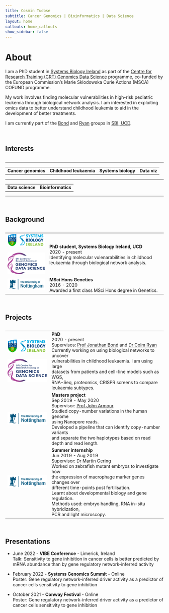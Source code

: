 ```yaml
---
title: Cosmin Tudose
subtitle: Cancer Genomics | Bioinformatics | Data Science
layout: home
callouts: home_callouts
show_sidebar: false
---
```


# About
I am a PhD student in [Systems Biology Ireland](https://www.ucd.ie/sbi/) as part of the [Centre for Research Training (CRT) Genomics Data Science](https://genomicsdatascience.ie/) programme, co-funded by the European Commission’s Marie Sklodowska Curie Actions (MSCA) COFUND programme. 

My work involves finding molecular vulnerabilities in high-risk pediatric leukemia through biological network analysis. I am interested in exploiting omics data to better understand childhood leukemia to aid in the development of better treatments. 

I am currently part of the [Bond](https://www.ucd.ie/sbi/team/groups/bondgroup/) and [Ryan](https://www.ucd.ie/sbi/team/groups/ryangroup/) groups in [SBI, UCD](https://www.ucd.ie/sbi/).

<p>&nbsp;</p>


<h2><i class="fas fa-thumbtack"></i> Interests</h2>
<p style="margin:30px;"></p>


<hr style="height:1.5px;border-width:0;color:gray;background-color:gray"> 
<table style="border-collapse: collapse; border: none; margin: 0px auto;">
<tr style="border: none;">
    <td style="border: none;"><b>Cancer genomics</b></td>
    <td style="border: none;"><b>Childhood leukaemia</b></td>
    <td style="border: none;"><b>Systems biology</b></td>
    <td style="border: none;"><b>Data viz</b></td>
</tr>
</table>
<hr style="height:1.5px;border-width:0;color:gray;background-color:gray"> 
<table style="border-collapse: collapse; border: none; margin: 0px auto;">
<tr style="border: none;">
    <td style="border: none;"><b>Data science</b></td>
    <td style="border: none;"><b>Bioinformatics</b></td>
</tr>
</table>
<hr style="height:1.5px;border-width:0;color:gray;background-color:gray"> 


<p>&nbsp;</p>

<h2><i class="fa fa-graduation-cap"></i> Background</h2>
<p style="margin:30px;"></p>

<table class="table table-hover">
            <tr>
              <td><img src="./logos/sbi.png" alt="SBI" width="250"><br><br>
              <img src="./logos/crt.png" alt="CRT" width="250"><br>
</td>
              <td><b>PhD student, Systems Biology Ireland, UCD </b> <br>2020 - present <br>Identifying molecular vulenarabilities in childhood leukaemia through biological network analysis.</td> </tr>
              <tr>
              <td><img src="./logos/uon.png" alt="UoN" width="250"><br></td>
              <td><b>MSci Hons Genetics </b> <br>2016 - 2020 <br> Awarded a first class MSci Hons degree in Genetics. </td> </tr>
</table>
                
<p>&nbsp;</p>

<h2><i class="fas fa-microscope"></i><i class="fas fa-laptop-code"></i> Projects</h2>
<p style="margin:30px;"></p>

<table class="table table-hover">
              <tr>
              <td><img src="./logos/sbi.png" alt="SBI" width="190"><br><br>
              <img src="./logos/crt.png" alt="CRT" width="190"><br>
</td>
              <td><b>PhD</b> <br>2020 - present <br>
                          Supervisos:  <a href="https://people.ucd.ie/jonathan.bond">Prof Jonathan Bond</a> and
                          <a href="https://people.ucd.ie/colm.ryan">Dr Colm Ryan</a><br>
                          Currently working on using biological networks to uncover <br> vulnerabilities in childhood leukaemia. I am using large <br> datasets from patients and cell-line models such as WGS, <br> RNA-Seq, proteomics, CRISPR screens to compare leukaemia subtypes.</td> </tr>         
              <tr>
              <td><img src="./logos/uon.png" alt="UoN" width="190"><br></td>
              <td><b>Masters project </b> <br>Sep 2019 - May 2020 <br> 
                          Supervisor:  <a href="https://www.nottingham.ac.uk/life-sciences/people/john.armour">Prof John Armour</a> <br> Studied copy-number variations in the human genome <br> using Nanopore reads. <br> Developed a pipeline that can identify copy-number variants <br> and separate the two haplotypes based on read <br> depth and read length.  </td> </tr>
              <tr>
              <td><img src="./logos/uon.png" alt="UoN" width="190"><br></td>
              <td><b>Summer internship </b> <br> Jun 2019 - Aug 2019 <br> 
                          Supervisor: <a href="https://www.nottingham.ac.uk/life-sciences/people/martin.gering">Dr Martin Gering</a> 
                          <br> 
                          Worked on zebrafish mutant embryos to investigate how <br> the expression of macrophage marker genes changes over <br> different time-points post fertilisation. <br> Learnt about developmental biology and gene regulation. <br> Methods used: embryo handling, RNA in-situ hybridization, <br> PCR and light microscopy. </td> </tr>
</table>

<p>&nbsp;</p>

<div><h2><i class="fas fa-chalkboard-teacher"></i> Presentations</h2></div>

- June 2022 - **VIBE Conference** - Limerick, Ireland  
Talk: Sensitivity to gene inhibition in cancer cells is better predicted by mRNA abundance than by gene regulatory network-inferred activity  

- February 2022 - **Systems Genomics Summit** - Online  
Poster: Gene regulatory network-inferred driver activity as a predictor of cancer cells sensitivity to gene inhibition  

- October 2021 - **Conway Festival** - Online  
Poster: Gene regulatory network-inferred driver activity as a predictor of cancer cells sensitivity to gene inhibition  


<!---## Documentation
For full instructions, please see the [Documentation](/bulma-clean-theme/docs/)
## Page Layouts
This demo site showcases the available page layout options. 
* Sidebar
* Menubar
* Tabs
* Footer
* Hero
* Contents
* Landing Page With Callouts
* Sponsors Page
* Image Gallery
* Recipe Page
* Blog
* Post--->

